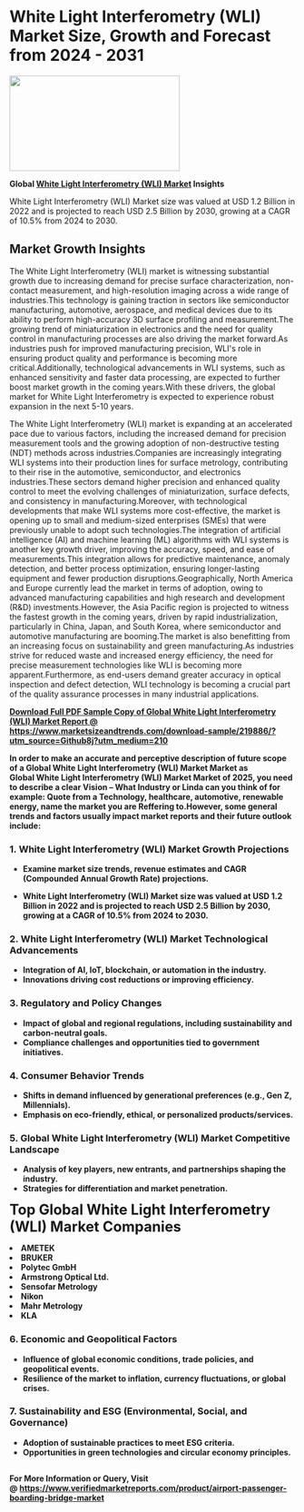 <H1>White Light Interferometry (WLI) Market Size, Growth and Forecast from 2024 - 2031</H1><img class="aligncenter size-medium wp-image-584254" src="https://thirdeyenews.in/wp-content/uploads/2024/09/Global-Market-Research-300x168.jpeg" alt="" width="300" height="168" /><p><strong>Global&nbsp;<a href="https://www.marketsizeandtrends.com/download-sample/219886/?utm_source=Github8j?utm_medium=210">White Light Interferometry (WLI) Market</a> Insights</strong></p><p>White Light Interferometry (WLI) Market size was valued at USD 1.2 Billion in 2022 and is projected to reach USD 2.5 Billion by 2030, growing at a CAGR of 10.5% from 2024 to 2030.</p><p><h2>Market Growth Insights</h2> <p>The White Light Interferometry (WLI) market is witnessing substantial growth due to increasing demand for precise surface characterization, non-contact measurement, and high-resolution imaging across a wide range of industries.This technology is gaining traction in sectors like semiconductor manufacturing, automotive, aerospace, and medical devices due to its ability to perform high-accuracy 3D surface profiling and measurement.The growing trend of miniaturization in electronics and the need for quality control in manufacturing processes are also driving the market forward.As industries push for improved manufacturing precision, WLI's role in ensuring product quality and performance is becoming more critical.Additionally, technological advancements in WLI systems, such as enhanced sensitivity and faster data processing, are expected to further boost market growth in the coming years.With these drivers, the global market for White Light Interferometry is expected to experience robust expansion in the next 5-10 years.</p> <p><strong><a href="#"></a></strong></p> <p>The White Light Interferometry (WLI) market is expanding at an accelerated pace due to various factors, including the increased demand for precision measurement tools and the growing adoption of non-destructive testing (NDT) methods across industries.Companies are increasingly integrating WLI systems into their production lines for surface metrology, contributing to their rise in the automotive, semiconductor, and electronics industries.These sectors demand higher precision and enhanced quality control to meet the evolving challenges of miniaturization, surface defects, and consistency in manufacturing.Moreover, with technological developments that make WLI systems more cost-effective, the market is opening up to small and medium-sized enterprises (SMEs) that were previously unable to adopt such technologies.The integration of artificial intelligence (AI) and machine learning (ML) algorithms with WLI systems is another key growth driver, improving the accuracy, speed, and ease of measurements.This integration allows for predictive maintenance, anomaly detection, and better process optimization, ensuring longer-lasting equipment and fewer production disruptions.Geographically, North America and Europe currently lead the market in terms of adoption, owing to advanced manufacturing capabilities and high research and development (R&D) investments.However, the Asia Pacific region is projected to witness the fastest growth in the coming years, driven by rapid industrialization, particularly in China, Japan, and South Korea, where semiconductor and automotive manufacturing are booming.The market is also benefitting from an increasing focus on sustainability and green manufacturing.As industries strive for reduced waste and increased energy efficiency, the need for precise measurement technologies like WLI is becoming more apparent.Furthermore, as end-users demand greater accuracy in optical inspection and defect detection, WLI technology is becoming a crucial part of the quality assurance processes in many industrial applications.</p> <p><strong><a href="#"></p><p><span class=""><strong>Download Full PDF Sample Copy of Global White Light Interferometry (WLI) Market Report</strong> @ <a href="https://www.marketsizeandtrends.com/download-sample/219886/?utm_source=Github8j?utm_medium=210" target="_blank">https://www.marketsizeandtrends.com/download-sample/219886/?utm_source=Github8j?utm_medium=210</a></span></p><p>In order to make an accurate and perceptive description of future scope of a Global&nbsp;White Light Interferometry (WLI) Market Market as Global&nbsp;White Light Interferometry (WLI) Market Market of 2025, you need to describe a clear Vision &ndash; What Industry or Linda can you think of for example: Quote from a Technology, healthcare, automotive, renewable energy, name the market you are Reffering to.However, some general trends and factors usually impact market reports and their future outlook include:</p><h3>1.&nbsp;<strong>White Light Interferometry (WLI) Market Growth Projections</strong></h3><ul><li>Examine market size trends, revenue estimates and CAGR (Compounded Annual Growth Rate) projections.</li><li><p>White Light Interferometry (WLI) Market size was valued at USD 1.2 Billion in 2022 and is projected to reach USD 2.5 Billion by 2030, growing at a CAGR of 10.5% from 2024 to 2030.</p></li></ul><h3>2.&nbsp;<strong>White Light Interferometry (WLI) Market Technological Advancements</strong></h3><ul><li>Integration of AI, IoT, blockchain, or automation in the industry.</li><li>Innovations driving cost reductions or improving efficiency.</li></ul><h3>3.&nbsp;<strong>Regulatory and Policy Changes</strong></h3><ul><li>Impact of global and regional regulations, including sustainability and carbon-neutral goals.</li><li>Compliance challenges and opportunities tied to government initiatives.</li></ul><h3>4.&nbsp;<strong>Consumer Behavior Trends</strong></h3><ul><li>Shifts in demand influenced by generational preferences (e.g., Gen Z, Millennials).</li><li>Emphasis on eco-friendly, ethical, or personalized products/services.</li></ul><h3>5.&nbsp;<strong>Global White Light Interferometry (WLI) Market Competitive Landscape</strong></h3><ul><li>Analysis of key players, new entrants, and partnerships shaping the industry.</li><li>Strategies for differentiation and market penetration.</li></ul><p data-pm-slice="1 1 []"><span style="color: inherit; font-family: inherit; font-size: 25px;">Top Global White Light Interferometry (WLI) Market Companies</span></p><div class="" data-test-id=""><p><li>AMETEK</li><li> BRUKER</li><li> Polytec GmbH</li><li> Armstrong Optical Ltd.</li><li> Sensofar Metrology</li><li> Nikon</li><li> Mahr Metrology</li><li> KLA</li></p></div><h3>6.&nbsp;<strong>Economic and Geopolitical Factors</strong></h3><ul><li>Influence of global economic conditions, trade policies, and geopolitical events.</li><li>Resilience of the market to inflation, currency fluctuations, or global crises.</li></ul><h3>7.&nbsp;<strong>Sustainability and ESG (Environmental, Social, and Governance)</strong></h3><ul><li>Adoption of sustainable practices to meet ESG criteria.</li><li>Opportunities in green technologies and circular economy principles.</li></ul><h2><strong style="font-size: 14px;">For More Information or Query, Visit @&nbsp;</strong><a style="background-color: #ffffff; font-size: 14px;" href="https://www.marketsizeandtrends.com/report/white-light-interferometry-wli-market/" target="_blank">https://www.verifiedmarketreports.com/product/airport-passenger-boarding-bridge-market</a></h2>